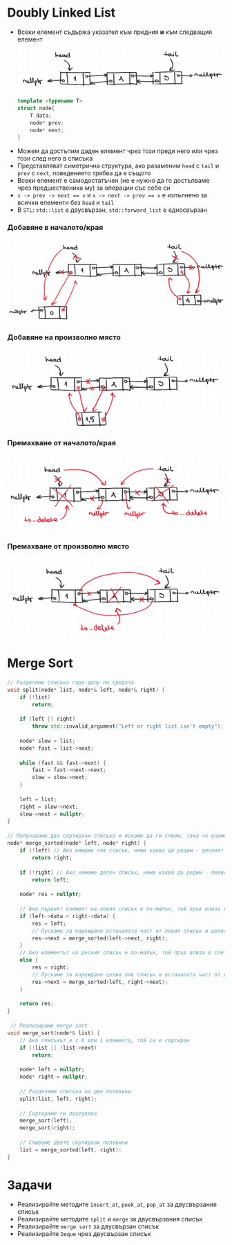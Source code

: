 # Doubly Linked List
- Всеки елемент съдържа указател към предния **и** към следващия елемент
    ![dll](img/dll.png)
    ```c++
    template <typename T>
    struct node{
        T data;
        node* prev;
        node* next;
    }
    ```
- Можем да достъпим даден елемент чрез този преди него или чрез този след него в списъка
- Представляват симетрична структура, ако разаменим `head` с `tail` и `prev` с `next`, поведението трябва да е същото
- Всеки елемент е самодостатъчен (не е нужно да го достъпваме чрез предшественика му) за операции със себе си
- `x -> prev -> next == x` и `x -> next -> prev == x` е изпълнено за всички елементи без `head` и `tail`  
- В `STL`: `std::list` е двусвързан, `std::forward_list` е едносвързан

### Добавяне в началото/края
![dll-insert](img/dll-insert.png)
### Добавяне на произволно място
![dll-insert-mid](img/dll-insert-mid.png)
### Премахване от началото/края
![dll-remove](img/dll-remove.png)
### Премахване от произволно място
![dll-remove-mid](img/dll-remove-mid.png)

# Merge Sort
```c++
// Разделяме списъка горе-долу по средата
void split(node* list, node*& left, node*& right) {
	if (!list)
		return;

	if (left || right)
		throw std::invalid_argument("Left or right list isn't empty");

	node* slow = list;
	node* fast = list->next;

	while (fast && fast->next) {
		fast = fast->next->next;
		slow = slow->next;
	}

	left = list;
	right = slow->next;
	slow->next = nullptr;
}

// Получаваме два сортирани списъка и искаме да ги слеем, така че елементите им също да са сортирани
node* merge_sorted(node* left, node* right) {
	if (!left) // Ако нямаме ляв списък, няма какво да редим - десният си е сортиран
		return right;
	
	if (!right) // Ако нямаме десен списък, няма какво да редим - левият си е сортиран
		return left;

	node* res = nullptr;

    // Ако първият елемент на левия списък е по-малък, той пръв влиза в слетия списък
	if (left->data < right->data) {
		res = left;
        // Пускаме за нареждане останалата част от левия списък и целия десен
		res->next = merge_sorted(left->next, right);
	}
    // Ако елементът на десния списък е по-малък, той пръв влиза в слетия
	else {
		res = right;
        // Пускаме за нареждане целия ляв списък и останалата част от десния
		res->next = merge_sorted(left, right->next);
	}

	return res;
}

 // Реализираме merge sort
void merge_sort(node*& list) {
    // Ако списъкът е с 0 или 1 елемента, той си е сортиран
	if (!list || !list->next)
		return;

	node* left = nullptr;
	node* right = nullptr;

    // Разделяме списъка на две половини
	split(list, left, right);

    // Сортираме ги поотделно
	merge_sort(left);
	merge_sort(right);

    // Сливаме двете сортирани половини
	list = merge_sorted(left, right);
}
```

# Задачи
- Реализирайте методите `insert_at`, `peek_at`, `pop_at` за двусвързания списък
- Реализирайте методите `split` и `merge` за двусвързания списък
- Реализирайте `merge sort` за двусвързан списък
- Реализирайте `Deque` чрез двусвързан списък
